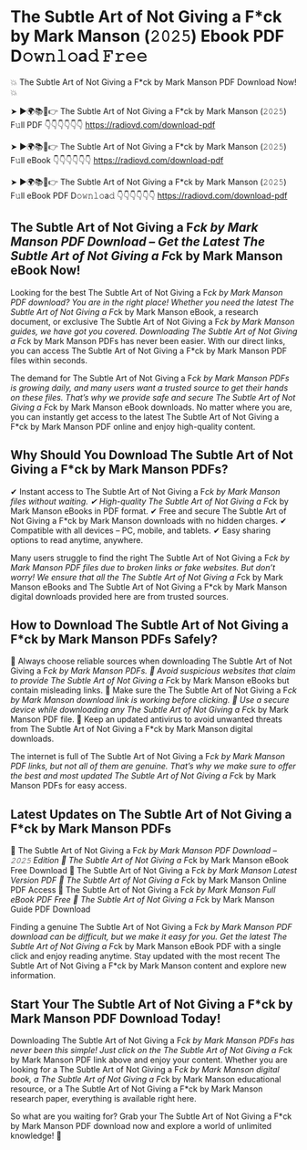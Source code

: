 # The Subtle Art of Not Giving a F*ck by Mark Manson (𝟸𝟶𝟸𝟻) Ebook PDF D𝚘𝚠𝚗𝚕𝚘a𝚍 𝙵𝚛𝚎𝚎

💥 The Subtle Art of Not Giving a F*ck by Mark Manson PDF Download Now! 💥

➤ ►🌍📚📱👉 The Subtle Art of Not Giving a F*ck by Mark Manson (𝟸𝟶𝟸𝟻) F𝚞ll PDF 👇👇👇👇👇👇
https://radiovd.com/download-pdf

➤ ►🌍📚📱👉 The Subtle Art of Not Giving a F*ck by Mark Manson (𝟸𝟶𝟸𝟻) F𝚞ll eBook 👇👇👇👇👇👇
https://radiovd.com/download-pdf

➤ ►🌍📚📱👉 The Subtle Art of Not Giving a F*ck by Mark Manson (𝟸𝟶𝟸𝟻) F𝚞ll eBook PDF D𝚘𝚠𝚗𝚕𝚘a𝚍 👇👇👇👇👇👇
https://radiovd.com/download-pdf

## The Subtle Art of Not Giving a F*ck by Mark Manson PDF Download – Get the Latest The Subtle Art of Not Giving a F*ck by Mark Manson eBook Now!

Looking for the best The Subtle Art of Not Giving a F*ck by Mark Manson PDF download? You are in the right place! Whether you need the latest The Subtle Art of Not Giving a F*ck by Mark Manson eBook, a research document, or exclusive The Subtle Art of Not Giving a F*ck by Mark Manson guides, we have got you covered. Downloading The Subtle Art of Not Giving a F*ck by Mark Manson PDFs has never been easier. With our direct links, you can access The Subtle Art of Not Giving a F*ck by Mark Manson PDF files within seconds.

The demand for The Subtle Art of Not Giving a F*ck by Mark Manson PDFs is growing daily, and many users want a trusted source to get their hands on these files. That’s why we provide safe and secure The Subtle Art of Not Giving a F*ck by Mark Manson eBook downloads. No matter where you are, you can instantly get access to the latest The Subtle Art of Not Giving a F*ck by Mark Manson PDF online and enjoy high-quality content.

## Why Should You Download The Subtle Art of Not Giving a F*ck by Mark Manson PDFs?

✔ Instant access to The Subtle Art of Not Giving a F*ck by Mark Manson files without waiting.
✔ High-quality The Subtle Art of Not Giving a F*ck by Mark Manson eBooks in PDF format.
✔ Free and secure The Subtle Art of Not Giving a F*ck by Mark Manson downloads with no hidden charges.
✔ Compatible with all devices – PC, mobile, and tablets.
✔ Easy sharing options to read anytime, anywhere.

Many users struggle to find the right The Subtle Art of Not Giving a F*ck by Mark Manson PDF files due to broken links or fake websites. But don’t worry! We ensure that all the The Subtle Art of Not Giving a F*ck by Mark Manson eBooks and The Subtle Art of Not Giving a F*ck by Mark Manson digital downloads provided here are from trusted sources.

## How to Download The Subtle Art of Not Giving a F*ck by Mark Manson PDFs Safely?

📌 Always choose reliable sources when downloading The Subtle Art of Not Giving a F*ck by Mark Manson PDFs.
📌 Avoid suspicious websites that claim to provide The Subtle Art of Not Giving a F*ck by Mark Manson eBooks but contain misleading links.
📌 Make sure the The Subtle Art of Not Giving a F*ck by Mark Manson download link is working before clicking.
📌 Use a secure device while downloading any The Subtle Art of Not Giving a F*ck by Mark Manson PDF file.
📌 Keep an updated antivirus to avoid unwanted threats from The Subtle Art of Not Giving a F*ck by Mark Manson digital downloads.

The internet is full of The Subtle Art of Not Giving a F*ck by Mark Manson PDF links, but not all of them are genuine. That’s why we make sure to offer the best and most updated The Subtle Art of Not Giving a F*ck by Mark Manson PDFs for easy access.

## Latest Updates on The Subtle Art of Not Giving a F*ck by Mark Manson PDFs

🔹 The Subtle Art of Not Giving a F*ck by Mark Manson PDF Download – 𝟸𝟶𝟸𝟻 Edition
🔹 The Subtle Art of Not Giving a F*ck by Mark Manson eBook Free Download
🔹 The Subtle Art of Not Giving a F*ck by Mark Manson Latest Version PDF
🔹 The Subtle Art of Not Giving a F*ck by Mark Manson Online PDF Access
🔹 The Subtle Art of Not Giving a F*ck by Mark Manson Full eBook PDF Free
🔹 The Subtle Art of Not Giving a F*ck by Mark Manson Guide PDF Download

Finding a genuine The Subtle Art of Not Giving a F*ck by Mark Manson PDF download can be difficult, but we make it easy for you. Get the latest The Subtle Art of Not Giving a F*ck by Mark Manson eBook PDF with a single click and enjoy reading anytime. Stay updated with the most recent The Subtle Art of Not Giving a F*ck by Mark Manson content and explore new information.

## Start Your The Subtle Art of Not Giving a F*ck by Mark Manson PDF Download Today!

Downloading The Subtle Art of Not Giving a F*ck by Mark Manson PDFs has never been this simple! Just click on the The Subtle Art of Not Giving a F*ck by Mark Manson PDF link above and enjoy your content. Whether you are looking for a The Subtle Art of Not Giving a F*ck by Mark Manson digital book, a The Subtle Art of Not Giving a F*ck by Mark Manson educational resource, or a The Subtle Art of Not Giving a F*ck by Mark Manson research paper, everything is available right here.

So what are you waiting for? Grab your The Subtle Art of Not Giving a F*ck by Mark Manson PDF download now and explore a world of unlimited knowledge! 🚀